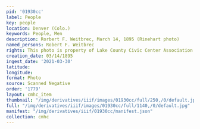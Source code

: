 ```yaml
---
pid: '01930cc'
label: People
key: people
location: Denver (Colo.)
keywords: People, Men
description: Rorbert F. Weitbrec, March 14, 1895 (Rinehart photo)
named_persons: Robert F. Weitbrec
rights: This photo is property of Lake County Civic Center Association.
creation_date: 03/14/1895
ingest_date: '2021-03-30'
latitude: 
longitude: 
format: Photo
source: Scanned Negative
order: '1779'
layout: cmhc_item
thumbnail: "/img/derivatives/iiif/images/01930cc/full/250,/0/default.jpg"
full: "/img/derivatives/iiif/images/01930cc/full/1140,/0/default.jpg"
manifest: "/img/derivatives/iiif/01930cc/manifest.json"
collection: cmhc
---
```

